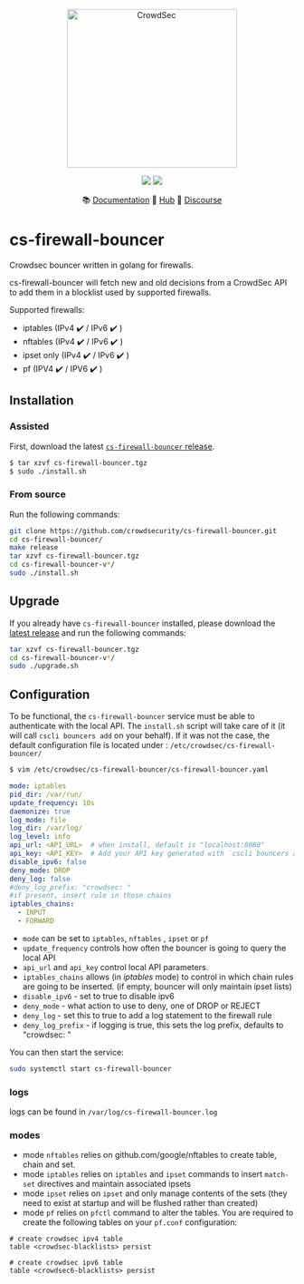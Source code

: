 <p align="center">
<img src="https://github.com/crowdsecurity/cs-firewall-bouncer/raw/main/docs/assets/crowdsec_linux_logo.png" alt="CrowdSec" title="CrowdSec" width="300" height="280" />
</p>
<p align="center">
<img src="https://img.shields.io/badge/build-pass-green">
<img src="https://img.shields.io/badge/tests-pass-green">
</p>
<p align="center">
&#x1F4DA; <a href="#installation">Documentation</a>
&#x1F4A0; <a href="https://hub.crowdsec.net">Hub</a>
&#128172; <a href="https://discourse.crowdsec.net">Discourse </a>
</p>


# cs-firewall-bouncer
Crowdsec bouncer written in golang for firewalls.

cs-firewall-bouncer will fetch new and old decisions from a CrowdSec API to add them in a blocklist used by supported firewalls.

Supported firewalls:
 - iptables (IPv4 :heavy_check_mark: / IPv6 :heavy_check_mark: )
 - nftables (IPv4 :heavy_check_mark: / IPv6 :heavy_check_mark: )
 - ipset only (IPv4 :heavy_check_mark: / IPv6 :heavy_check_mark: )
 - pf (IPV4 :heavy_check_mark: / IPV6 :heavy_check_mark: )

## Installation

### Assisted

First, download the latest [`cs-firewall-bouncer` release](https://github.com/crowdsecurity/cs-firewall-bouncer/releases).

```sh
$ tar xzvf cs-firewall-bouncer.tgz
$ sudo ./install.sh
```

### From source

Run the following commands:

```bash
git clone https://github.com/crowdsecurity/cs-firewall-bouncer.git
cd cs-firewall-bouncer/
make release
tar xzvf cs-firewall-bouncer.tgz
cd cs-firewall-bouncer-v*/
sudo ./install.sh
```

## Upgrade

If you already have `cs-firewall-bouncer` installed, please download the [latest release](https://github.com/crowdsecurity/cs-firewall-bouncer/releases) and run the following commands:

```bash
tar xzvf cs-firewall-bouncer.tgz
cd cs-firewall-bouncer-v*/
sudo ./upgrade.sh
```


## Configuration

To be functional, the `cs-firewall-bouncer` service must be able to authenticate with the local API.
The `install.sh` script will take care of it (it will call `cscli bouncers add` on your behalf).
If it was not the case, the default configuration file is located under : `/etc/crowdsec/cs-firewall-bouncer/`

```sh
$ vim /etc/crowdsec/cs-firewall-bouncer/cs-firewall-bouncer.yaml
```

```yaml
mode: iptables
pid_dir: /var/run/
update_frequency: 10s
daemonize: true
log_mode: file
log_dir: /var/log/
log_level: info
api_url: <API_URL>  # when install, default is "localhost:8080"
api_key: <API_KEY>  # Add your API key generated with `cscli bouncers add --name <bouncer_name>`
disable_ipv6: false
deny_mode: DROP
deny_log: false
#deny_log_prefix: "crowdsec: "
#if present, insert rule in those chains
iptables_chains:
  - INPUT
  - FORWARD
```

 - `mode` can be set to `iptables`, `nftables` , `ipset` or `pf`
 - `update_frequency` controls how often the bouncer is going to query the local API
 - `api_url` and `api_key` control local API parameters.
 - `iptables_chains` allows (in _iptables_ mode) to control in which chain rules are going to be inserted. (if empty, bouncer will only maintain ipset lists)
 - `disable_ipv6` - set to true to disable ipv6
 - `deny_mode` - what action to use to deny, one of DROP or REJECT
 - `deny_log` - set this to true to add a log statement to the firewall rule
 - `deny_log_prefix` - if logging is true, this sets the log prefix, defaults to "crowdsec: "

You can then start the service:

```sh
sudo systemctl start cs-firewall-bouncer
```

### logs

logs can be found in `/var/log/cs-firewall-bouncer.log`

### modes

 - mode `nftables` relies on github.com/google/nftables to create table, chain and set.
 - mode `iptables` relies on `iptables` and `ipset` commands to insert `match-set` directives and maintain associated ipsets
 - mode `ipset` relies on `ipset` and only manage contents of the sets (they need to exist at startup and will be flushed rather than created)
 - mode `pf` relies on `pfctl` command to alter the tables. You are required to create the following tables on your `pf.conf` configuration:

 ```
 # create crowdsec ipv4 table
table <crowdsec-blacklists> persist

# create crowdsec ipv6 table
table <crowdsec6-blacklists> persist
 ```
